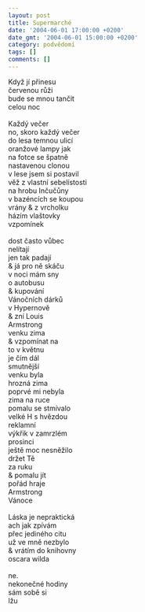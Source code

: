 ```yaml
---
layout: post
title: Supermarché
date: '2004-06-01 17:00:00 +0200'
date_gmt: '2004-06-01 15:00:00 +0200'
category: podvědomí
tags: []
comments: []
---
```

<p>Když jí přinesu<br>
červenou růži<br>
bude se mnou tančit<br>
celou noc<br>
<br>Každý večer<br>
no, skoro každý večer<br>
do lesa temnou ulicí<br>
oranžové lampy jak<br>
na fotce se špatně<br>
nastavenou clonou<br>
v lese jsem si postavil<br>
věž z vlastní sebelístosti<br>
na hrobu Inčučůny<br>
v bazéncích se koupou<br>
vrány &amp; z vrcholku<br>
házím vlaštovky<br>
vzpomínek<br>
<br>dost často vůbec<br>
nelítají<br>
jen tak padají<br>
&amp; já pro ně skáču<br>
v noci mám sny<br>
o autobusu<br>
&amp; kupování<br>
Vánočních dárků<br>
v Hypernově<br>
&amp; zní Louis<br>
Armstrong<br>
venku zima<br>
&amp; vzpomínat na<br>
to v květnu<br>
je čím dál<br>
smutnější<br>
venku byla<br>
hrozná zima<br>
poprvé mi nebyla<br>
zima na ruce<br>
pomalu se stmívalo<br>
velké H s hvězdou<br>
reklamní<br>
výkřik v zamrzlém<br>
prosinci<br>
ještě moc nesněžilo<br>
držet Tě<br>
za ruku<br>
&amp; pomalu jít<br>
pořád hraje<br>
Armstrong<br>
Vánoce<br>
<br>Láska je nepraktická<br>
ach jak zpívám<br>
přec jediného citu<br>
už ve mně nezbylo<br>
&amp; vrátím do knihovny<br>
oscara wilda<br>
<br>ne.<br>
nekonečné hodiny<br>
sám sobě si<br>
lžu</p>
